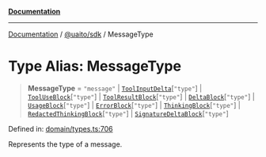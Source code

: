 [**Documentation**](../../../README.md)

***

[Documentation](../../../README.md) / [@uaito/sdk](../README.md) / MessageType

# Type Alias: MessageType

> **MessageType** = `"message"` \| [`ToolInputDelta`](ToolInputDelta.md)\[`"type"`\] \| [`ToolUseBlock`](ToolUseBlock.md)\[`"type"`\] \| [`ToolResultBlock`](ToolResultBlock.md)\[`"type"`\] \| [`DeltaBlock`](DeltaBlock.md)\[`"type"`\] \| [`UsageBlock`](UsageBlock.md)\[`"type"`\] \| [`ErrorBlock`](ErrorBlock.md)\[`"type"`\] \| [`ThinkingBlock`](../interfaces/ThinkingBlock.md)\[`"type"`\] \| [`RedactedThinkingBlock`](../interfaces/RedactedThinkingBlock.md)\[`"type"`\] \| [`SignatureDeltaBlock`](../interfaces/SignatureDeltaBlock.md)\[`"type"`\]

Defined in: [domain/types.ts:706](https://github.com/elribonazo/uaito/blob/329283f19d75a4623970a839744308f19ace5c16/packages/sdk/src/domain/types.ts#L706)

Represents the type of a message.
